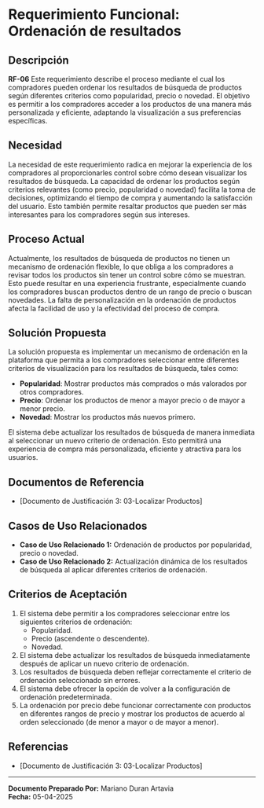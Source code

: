 # **Requerimiento Funcional: Ordenación de resultados**

## **Descripción**

**RF-06** Este requerimiento describe el proceso mediante el cual los compradores pueden ordenar los resultados de búsqueda de productos según diferentes criterios como popularidad, precio o novedad. El objetivo es permitir a los compradores acceder a los productos de una manera más personalizada y eficiente, adaptando la visualización a sus preferencias específicas.

## **Necesidad**

La necesidad de este requerimiento radica en mejorar la experiencia de los compradores al proporcionarles control sobre cómo desean visualizar los resultados de búsqueda. La capacidad de ordenar los productos según criterios relevantes (como precio, popularidad o novedad) facilita la toma de decisiones, optimizando el tiempo de compra y aumentando la satisfacción del usuario. Esto también permite resaltar productos que pueden ser más interesantes para los compradores según sus intereses.

## **Proceso Actual**

Actualmente, los resultados de búsqueda de productos no tienen un mecanismo de ordenación flexible, lo que obliga a los compradores a revisar todos los productos sin tener un control sobre cómo se muestran. Esto puede resultar en una experiencia frustrante, especialmente cuando los compradores buscan productos dentro de un rango de precio o buscan novedades. La falta de personalización en la ordenación de productos afecta la facilidad de uso y la efectividad del proceso de compra.

## **Solución Propuesta**

La solución propuesta es implementar un mecanismo de ordenación en la plataforma que permita a los compradores seleccionar entre diferentes criterios de visualización para los resultados de búsqueda, tales como:

- **Popularidad**: Mostrar productos más comprados o más valorados por otros compradores.
- **Precio**: Ordenar los productos de menor a mayor precio o de mayor a menor precio.
- **Novedad**: Mostrar los productos más nuevos primero.

El sistema debe actualizar los resultados de búsqueda de manera inmediata al seleccionar un nuevo criterio de ordenación. Esto permitirá una experiencia de compra más personalizada, eficiente y atractiva para los usuarios.

## **Documentos de Referencia**

- [Documento de Justificación 3: 03-Localizar Productos]

## **Casos de Uso Relacionados**

- **Caso de Uso Relacionado 1:** Ordenación de productos por popularidad, precio o novedad.
- **Caso de Uso Relacionado 2:** Actualización dinámica de los resultados de búsqueda al aplicar diferentes criterios de ordenación.

## **Criterios de Aceptación**

1. El sistema debe permitir a los compradores seleccionar entre los siguientes criterios de ordenación:
   - Popularidad.
   - Precio (ascendente o descendente).
   - Novedad.
2. El sistema debe actualizar los resultados de búsqueda inmediatamente después de aplicar un nuevo criterio de ordenación.
3. Los resultados de búsqueda deben reflejar correctamente el criterio de ordenación seleccionado sin errores.
4. El sistema debe ofrecer la opción de volver a la configuración de ordenación predeterminada.
5. La ordenación por precio debe funcionar correctamente con productos en diferentes rangos de precio y mostrar los productos de acuerdo al orden seleccionado (de menor a mayor o de mayor a menor).

## **Referencias**

- [Documento de Justificación 3: 03-Localizar Productos]

---

**Documento Preparado Por:** Mariano Duran Artavia  
**Fecha:** 05-04-2025
